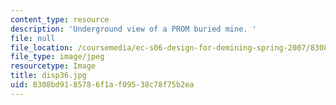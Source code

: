 ```yaml
---
content_type: resource
description: 'Underground view of a PROM buried mine. '
file: null
file_location: /coursemedia/ec-s06-design-for-demining-spring-2007/8308bd9185786f1af09538c78f75b2ea_disp36.jpg
file_type: image/jpeg
resourcetype: Image
title: disp36.jpg
uid: 8308bd91-8578-6f1a-f095-38c78f75b2ea
---
```

